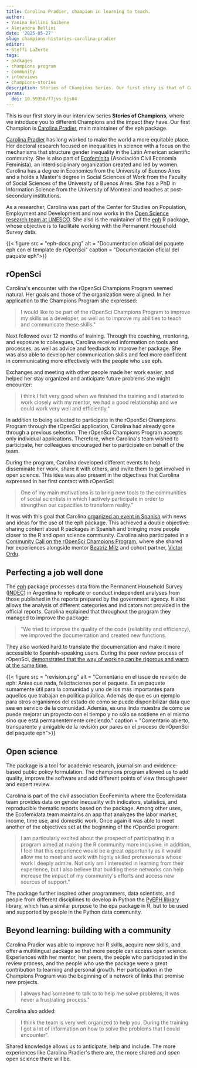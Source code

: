 ```yaml
---
title: Carolina Pradier, champion in learning to teach.
author:
- Yanina Bellini Saibene
- Alejandra Bellini
date: '2025-05-27'
slug: champions-histories-carolina-pradier
editor:
- Steffi LaZerte
tags:
- packages
- champions program
- community
- interviews
- champions-stories
description: Stories of Champions Series. Our first story is that of Carolina Pradier, main maintainer of the eph package. We review her participation in the program and the impact of her work in different organizations and communities.
params:
  doi: 10.59350/f7jvs-8js04 
---
```

This is our first story in our interview series **Stories of Champions**, where we introduce you to different Champions and the impact they have. Our first Champion is [Carolina Pradier](/es/author/carolina-pradier/), main maintainer of the eph package.

[Carolina Pradier](/author/carolina-pradier/) has long worked to make the world a more equitable place. Her doctoral research focused on inequalities in science with a focus on the mechanisms that structure gender inequality in the Latin American scientific community. She is also part of [Ecofeminita](https://ecofeminita.com/) (Asociación Civil Economía Feminista), an interdisciplinary organization created and led by women.
Carolina has a degree in Economics from the University of Buenos Aires and a holds a Master's degree in Social Sciences of Work from the Faculty of Social Sciences of the University of Buenos Aires. She has a PhD in Information Science from the University of Montreal and teaches at post-secondary institutions.

As a researcher, Carolina was part of the Center for Studies on Population, Employment and Development and now works in the [Open Science research team at UNESCO](https://www.unesco.org/en/open-science). She also is the maintainer of the [eph](https://docs.ropensci.org/eph/) R package, whose objective is to facilitate working with the Permanent Household Survey data.

{{< figure src = "eph-docs.png" alt = "Documentacion oficial del paquete eph con el template de rOpenSci" caption = "Documentación oficial del paquete eph">}}

## rOpenSci

Carolina's encounter with the rOpenSci Champions Program seemed natural. Her goals and those of the organization were aligned. In her application to the Champions Program she expressed:

> I would like to be part of the rOpenSci Champions Program to improve my skills as a developer, as well as to improve my abilities to teach and communicate these skills."

Next followed over 12 months of training. Through the coaching, mentoring, and exposure to colleagues, Carolina received information on tools and processes, as well as advice and feedback to improve her package. She was also able to develop her communication skills and feel more confident in communicating more effectively with the people who use eph.

Exchanges and meeting with other people made her work easier, and helped her stay organized and anticipate future problems she might encounter:

> I think I felt very good when we finished the training and I started to work closely with my mentor, we had a good relationship and we could work very well and efficiently."

In addition to being selected to participate in the rOpenSci Champions Program through the rOpenSci application, Carolina had already gone through a previous selection. The rOpenSci Champions Program accepts only individual applications. Therefore, when Carolina's team wished to participate, her colleagues encouraged her to participate on behalf of the team. 

During the program, Carolina developed different events to help disseminate her work, share it with others, and invite them to get involved in open science. This idea was also present in the objectives that Carolina expressed in her first contact with rOpenSci:

> One of my main motivations is to bring new tools to the communities of social scientists in which I actively participate in order to strengthen our capacities to transform reality."

It was with this goal that Carolina [organized an event in Spanish](https://vimeo.com/899372049) with news and ideas for the use of the eph package. This achieved a double objective: sharing content about R packages in Spanish and bringing more people closer to the R and open science community.
Carolina also participated in a [Community Call on the rOpenSci Champions Program.](/commcalls/july2023-championprogram/) where she shared her experiences alongside mentor [Beatriz Milz](/es/author/beatriz-milz/) and cohort partner, [Victor Ordu](/author/victor-ordu/).

## Perfecting a job well done

The [eph](https://github.com/ropensci/eph/) package processes data from the Permanent Household Survey ([INDEC](https://www.indec.gob.ar)) in Argentina to replicate or conduct independent analyses from those published in the reports prepared by the government agency. It also allows the analysis of different categories and indicators not provided in the official reports.
Carolina explained that throughout the program they managed to improve the package:

> "We tried to improve the quality of the code (reliability and efficiency), we improved the documentation and created new functions.

They also worked hard to translate the documentation and make it more accessible to Spanish-speaking users.
During the peer review process of rOpenSci, [demonstrated that the way of working can be rigorous and warm at the same time.](https://github.com/ropensci/software-review/issues/593#issuecomment-1709968472)

{{< figure src = "revision.png" alt = "Comentario en el issue de revisión de eph: Antes que nada, felicitaciones por el paquete. Es un paquete sumamente útil para la comunidad y uno de los más importantes para aquellos que trabajan en política pública. Además de que es un ejemplo para otros organismos del estado de cómo se puede disponibilizar data que sea en servicio de la comunidad. Además, es una linda muestra de cómo se puede mejorar un proyecto con el tiempo y no sólo se sostiene en el mismo sino que está permanentemente creciendo." caption = "Comentario abierto, transparente y amigable de la revisión por pares en el proceso de rOpenSci del paquete eph">}}

## Open science

The package is a tool for academic research, journalism and evidence-based public policy formulation. The champions program allowed us to add quality, improve the software and add different points of view through peer and expert review.

Carolina is part of the civil association EcoFeminita where the Ecofemidata team provides data on gender inequality with indicators, statistics, and reproducible thematic reports based on the package. Among other uses, the Ecofemidata team maintains an app that analyzes the labor market, income, time use, and domestic work.
Once again it was able to meet another of the objectives set at the beginning of the rOpenSci program:

> I am particularly excited about the prospect of participating in a program aimed at making the R community more inclusive. in addition, I feel that this experience would be a great opportunity as it would allow me to meet and work with highly skilled professionals whose work I deeply admire. Not only am I interested in learning from their experience, but I also believe that building these networks can help increase the impact of my community's efforts and access new sources of support."

The package further inspired other programmers, data scientists, and people from different disciplines to develop in Python the [PyEPH library](https://pyeph.readthedocs.io/es/latest/) library, which has a similar purpose to the epa package in R, but to be used and supported by people in the Python data community.

## Beyond learning: building with a community

Carolina Pradier was able to improve her R skills, acquire new skills, and offer a multilingual package so that more people can access open science. Experiences with her mentor, her peers, the people who participated in the review process, and the people who use the package were a great contribution to learning and personal growth. Her participation in the Champions Program was the beginning of a network of links that promise new projects.

> I always had someone to talk to to help me solve problems; it was never a frustrating process."

Carolina also added:

> I think the team is very well organized to help you. During the training I got a lot of information on how to solve the problems that I could encounter".

Shared knowledge allows us to anticipate, help and include. The more experiences like Carolina Pradier's there are, the more shared and *open* open science there will be.


